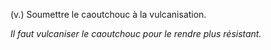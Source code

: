 (v.) Soumettre le caoutchouc à la vulcanisation.

*Il faut vulcaniser le caoutchouc pour le rendre plus résistant.*